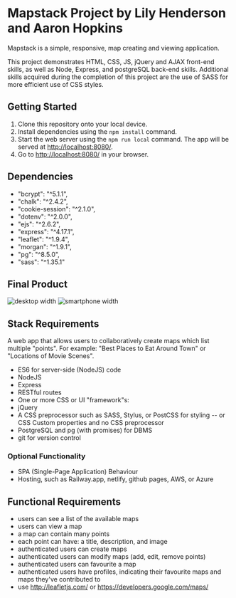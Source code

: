 # Mapstack Project by Lily Henderson and Aaron Hopkins

Mapstack is a simple, responsive, map creating and viewing application.

This project demonstrates HTML, CSS, JS, jQuery and AJAX front-end skills, as well as Node, Express, and postgreSQL back-end skills.  Additional skills acquired during the completion of this project are the use of SASS for more efficient use of CSS styles.

## Getting Started

1. Clone this repository onto your local device.
2. Install dependencies using the `npm install` command.
3. Start the web server using the `npm run local` command. The app will be served at <http://localhost:8080/>.
4. Go to <http://localhost:8080/> in your browser.

## Dependencies

- "bcrypt": "^5.1.1",
- "chalk": "^2.4.2",
- "cookie-session": "^2.1.0",
- "dotenv": "^2.0.0",
- "ejs": "^2.6.2",
- "express": "^4.17.1",
- "leaflet": "^1.9.4",
- "morgan": "^1.9.1",
- "pg": "^8.5.0",
- "sass": "^1.35.1"

## Final Product

![desktop width](/screenshots/)
![smartphone width](/screenshots/)

## Stack Requirements
A web app that allows users to collaboratively create maps which list multiple "points". For example: "Best Places to Eat Around Town" or "Locations of Movie Scenes".

- ES6 for server-side (NodeJS) code
- NodeJS
- Express
- RESTful routes
- One or more CSS or UI "framework"s:
- jQuery
- A CSS preprocessor such as SASS, Stylus, or PostCSS for styling -- or CSS Custom properties and no CSS preprocessor
- PostgreSQL and pg (with promises) for DBMS
- git for version control
### Optional Functionality
- SPA (Single-Page Application) Behaviour
- Hosting, such as Railway.app, netlify, github pages, AWS, or Azure

## Functional Requirements
- users can see a list of the available maps
- users can view a map
- a map can contain many points
- each point can have: a title, description, and image
- authenticated users can create maps
- authenticated users can modify maps (add, edit, remove points)
- authenticated users can favourite a map
- authenticated users have profiles, indicating their favourite maps and maps they've contributed to
- use http://leafletjs.com/ or https://developers.google.com/maps/
